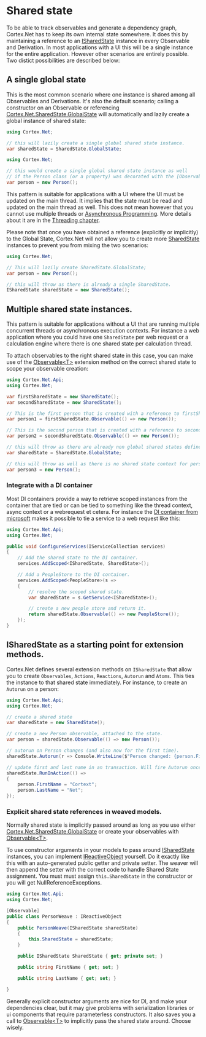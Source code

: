 # Shared state

To be able to track observables and generate a dependency graph, Cortex.Net has to
keep its own internal state somewhere. It does this by maintaining a reference to an
[ISharedState](xref:Cortex.Net.ISharedState) instance in every Observable and Derivation.
In most applications with a UI this will be a single instance for the entire application.
However other scenarios are entirely possible. Two distict possibilities are described below:

## A single global state

This is the most common scenario where one instance is shared among all Observables and
Derivations. It's also the default scenario; calling a constructor on an Observable or
referencing [Cortex.Net.SharedState.GlobalState](xref:Cortex.Net.SharedState.GlobalState)
will automatically and lazily create a global instance of shared state:

```csharp
using Cortex.Net;

// this will lazily create a single global shared state instance.
var sharedState = SharedState.GlobalState;
```

```csharp
using Cortex.Net;

// this would create a single global shared state instance as well
// if the Person class (or a property) was decorated with the [Observable] attribute.
var person = new Person();
```

This pattern is suitable for applications with a UI where the UI must be updated
on the main thread. It implies that the state must be read and updated on the main thread
as well. This does not mean however that you cannot use multiple threads or 
[Asynchronous Programming](https://en.wikipedia.org/wiki/Async/await). More details about
it are in the [Threading chapter](threading.md).

Please note that once you have obtained a reference (explicitly or implicitly) to the
Global State, Cortex.Net will not allow you to create more [SharedState](xref:Cortex.Net.SharedState)
instances to prevent you from mixing the two scenarios:

```csharp
using Cortex.Net;

// This will lazily create SharedState.GlobalState;
var person = new Person();

// this will throw as there is already a single SharedState.
ISharedState sharedState = new SharedState();
```

## Multiple shared state instances.

This pattern is suitable for applications without a UI that are running multiple concurrent
threads or asynchronous execution contexts. For instance a web application where you could have
one `SharedState` per web request or a calculation engine where there is one shared state per
calculation thread. 

To attach observables to the right shared state in this case, you can make use of the
[Observable&lt;T&gt;](xref:Cortex.Net.Api.SharedStateObservableExtensions.Observable*) extension
method on the correct shared state to scope your observable creation:

```csharp
using Cortex.Net.Api;
using Cortex.Net;

var firstSharedState = new SharedState();
var secondSharedState = new SharedState();

// This is the first person that is created with a reference to firstSharedState
var person1 = firstSharedState.Observable(() => new Person());

// This is the second person that is created with a reference to secondSharedState
var person2 = secondSharedState.Observable(() => new Person());

// this will throw as there are already non global shared states defined.
var sharedState = SharedState.GlobalState;

// this will throw as well as there is no shared state context for person3.
var person3 = new Person();

```

### Integrate with a DI container

Most DI containers provide a way to retrieve scoped instances from the container
that are tied or can be tied to something like the thread context, async context
or a webrequest et cetera. For instance the
[DI container from microsoft](https://docs.microsoft.com/en-us/aspnet/core/fundamentals/dependency-injection)
makes it possible to tie a service to a web request like this:

```csharp
using Cortex.Net.Api;
using Cortex.Net;

public void ConfigureServices(IServiceCollection services)
{
    // Add the shared state to the DI container.
    services.AddScoped<ISharedState, SharedState>();

    // Add a PeopleStore to the DI container.
    services.AddScoped<PeopleStore>(s =>
    {
        // resolve the scoped shared state.
        var sharedState = s.GetService<ISharedState>();

        // create a new people store and return it.
        return sharedState.Observable(() => new PeopleStore());
    });
}
```

## ISharedState as a starting point for extension methods.

Cortex.Net defines several extension methods on `ISharedState` that
allow you to create `Observables`, `Actions`, `Reactions`, `Autorun` and `Atoms`.
This ties the instance to that shared state immediately.
For instance, to create an `Autorun` on a person:

```csharp
using Cortex.Net.Api;
using Cortex.Net;

// create a shared state
var sharedState = new SharedState();

// create a new Person observable, attached to the state.
var person = sharedState.Observable(() => new Person());

// autorun on Person changes (and also now for the first time).
sharedState.Autorun(r => Console.WriteLine($"Person changed: {person.FirstName} {person.LastName}"));

// update first and last name in an transaction. Will fire Autorun once again.
sharedState.RunInAction(() =>
{
    person.FirstName = "Cortext";
    person.LastName = "Net";
});
```

### Explicit shared state references in weaved models.

Normally shared state is implicitly passed around as long as you use either
[Cortex.Net.SharedState.GlobalState](xref:Cortex.Net.SharedState.GlobalState) or
create your observables with [Observable&lt;T&gt;](xref:Cortex.Net.Api.SharedStateObservableExtensions.Observable*).

To use constructor arguments in your models to pass around [ISharedState](xref:Cortex.Net.ISharedState) instances,
you can implement [IReactiveObject](xref:Cortex.Net.IReactiveObject) yourself. Do it exactly like this with an
auto-generated public getter and private setter. The weaver will then append the setter with the correct code to
handle Shared State assignment. You must must assign `this.SharedState` in the constructor or you will get 
NullReferenceExceptions.

```csharp
using Cortex.Net.Api;
using Cortex.Net;

[Observable]
public class PersonWeave : IReactiveObject
{
    public PersonWeave(ISharedState sharedState)
    {
        this.SharedState = sharedState;
    }

    public ISharedState SharedState { get; private set; }

    public string FirstName { get; set; }

    public string LastName { get; set; }

}
```

Generally explicit constructor arguments are nice for DI, and make your dependencies clear, but it
may give problems with serialization libraries or ui components that require parameterless constructors.
It also saves you a call to [Observable&lt;T&gt;](xref:Cortex.Net.Api.SharedStateObservableExtensions.Observable*)
to implicitly pass the shared state around. Choose wisely.